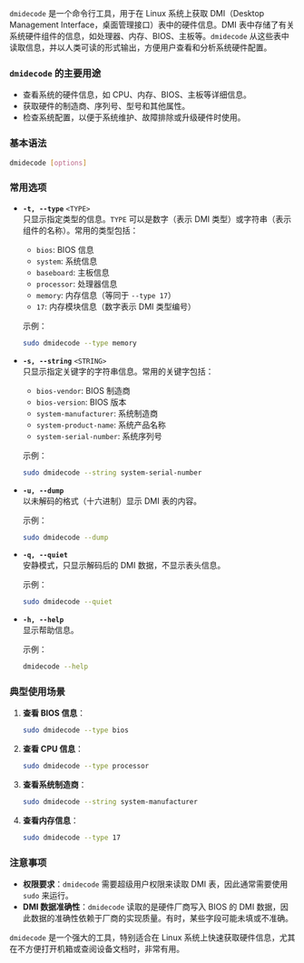 `dmidecode` 是一个命令行工具，用于在 Linux 系统上获取 DMI（Desktop Management Interface，桌面管理接口）表中的硬件信息。DMI 表中存储了有关系统硬件组件的信息，如处理器、内存、BIOS、主板等。`dmidecode` 从这些表中读取信息，并以人类可读的形式输出，方便用户查看和分析系统硬件配置。

### `dmidecode` 的主要用途

- 查看系统的硬件信息，如 CPU、内存、BIOS、主板等详细信息。
- 获取硬件的制造商、序列号、型号和其他属性。
- 检查系统配置，以便于系统维护、故障排除或升级硬件时使用。

### 基本语法

```bash
dmidecode [options]
```

### 常用选项

- **`-t, --type`** `<TYPE>`  
  只显示指定类型的信息。`TYPE` 可以是数字（表示 DMI 类型）或字符串（表示组件的名称）。常用的类型包括：
  - `bios`: BIOS 信息
  - `system`: 系统信息
  - `baseboard`: 主板信息
  - `processor`: 处理器信息
  - `memory`: 内存信息（等同于 `--type 17`）
  - `17`: 内存模块信息（数字表示 DMI 类型编号）

  示例：
  ```bash
  sudo dmidecode --type memory
  ```

- **`-s, --string`** `<STRING>`  
  只显示指定关键字的字符串信息。常用的关键字包括：
  - `bios-vendor`: BIOS 制造商
  - `bios-version`: BIOS 版本
  - `system-manufacturer`: 系统制造商
  - `system-product-name`: 系统产品名称
  - `system-serial-number`: 系统序列号

  示例：
  ```bash
  sudo dmidecode --string system-serial-number
  ```

- **`-u, --dump`**  
  以未解码的格式（十六进制）显示 DMI 表的内容。

  示例：
  ```bash
  sudo dmidecode --dump
  ```

- **`-q, --quiet`**  
  安静模式，只显示解码后的 DMI 数据，不显示表头信息。

  示例：
  ```bash
  sudo dmidecode --quiet
  ```

- **`-h, --help`**  
  显示帮助信息。

  示例：
  ```bash
  dmidecode --help
  ```

### 典型使用场景

1. **查看 BIOS 信息**：
   ```bash
   sudo dmidecode --type bios
   ```

2. **查看 CPU 信息**：
   ```bash
   sudo dmidecode --type processor
   ```

3. **查看系统制造商**：
   ```bash
   sudo dmidecode --string system-manufacturer
   ```

4. **查看内存信息**：
   ```bash
   sudo dmidecode --type 17
   ```

### 注意事项

- **权限要求**：`dmidecode` 需要超级用户权限来读取 DMI 表，因此通常需要使用 `sudo` 来运行。
- **DMI 数据准确性**：`dmidecode` 读取的是硬件厂商写入 BIOS 的 DMI 数据，因此数据的准确性依赖于厂商的实现质量。有时，某些字段可能未填或不准确。

`dmidecode` 是一个强大的工具，特别适合在 Linux 系统上快速获取硬件信息，尤其在不方便打开机箱或查阅设备文档时，非常有用。